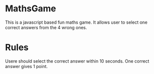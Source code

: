 # MathsGame

This is a javascript based fun maths game. 
It allows user to select one correct answers from the 4 wrong ones.

# Rules

Usere should select the correct answer within 10 seconds.
One correct answer gives 1 point.

